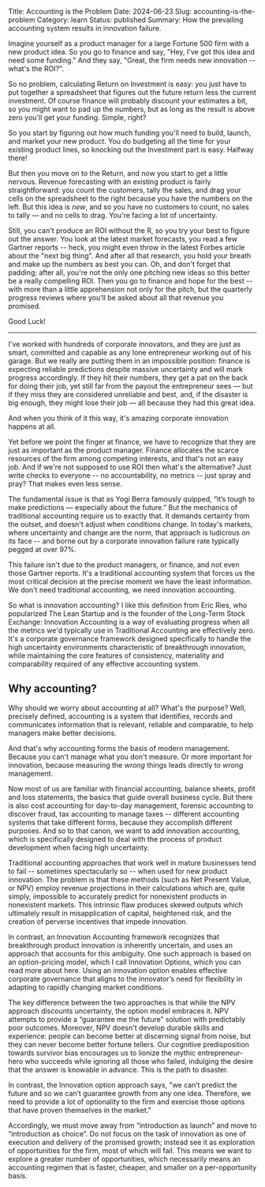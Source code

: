 Title: Accounting is the Problem
Date: 2024-06-23
Slug: accounting-is-the-problem
Category: learn
Status: published
Summary: How the prevailing accounting system results in innovation failure.


Imagine yourself as a product manager for a large Fortune 500 firm with a new product idea. So you go to finance and say, "Hey, I've got this idea and need some funding." And they say, "Great, the firm needs new innovation -- what's the ROI?".  

So no problem, calculating Return on Investment is easy:  you just have to put together a spreadsheet that figures out the future return less the current investment.  Of course finance will probably discount your estimates a bit, so you might want to pad up the numbers, but as long as the result is above zero you'll get your funding.  Simple, right?

So you start by figuring out how much funding you'll need to build, launch, and market your new product.  You do budgeting all the time for your existing product lines, so knocking out the Investment part is easy.  Halfway there!

But then you move on to the Return, and now you start to get a little nervous.  Revenue forecasting with an existing product is fairly straightforward: you count the customers, tally the sales, and drag your cells on the spreadsheet to the right because you have the numbers on the left.  But this idea is *new*, and so you have no customers to count, no sales to tally — and no cells to drag.  You're facing a lot of uncertainty.

Still, you can't produce an ROI without the R, so you try your best to figure out the answer.  You look at the latest market forecasts, you read a few Gartner reports -- heck, you might even throw in the latest Forbes article about the "next big thing".  And after all that research, you hold your breath and make up the numbers as best you can.  Oh, and don't forget that padding;  after all, you're not the only one pitching new ideas so this better be a really compelling ROI.  Then you go to finance and hope for the best -- with more than a little apprehension not only for the pitch, but the quarterly progress reviews where you’ll be asked about all that revenue you promised.

Good Luck!

---


I've worked with hundreds of corporate innovators, and they are just as smart, committed and capable as any lone entrepreneur working out of his garage.  But we really are putting them in an impossible position: finance is expecting reliable predictions despite massive uncertainty and will mark progress accordingly.  If they hit their numbers, they get a pat on the back for doing their job, yet still far from the payout the entrepreneur sees — but if they miss they are considered unreliable and best, and, if the disaster is big enough, they might lose their job — all because they had this great idea.

And when you think of it this way, it's amazing corporate innovation happens at all.

Yet before we point the finger at finance, we have to recognize that they are just as important as the product manager.  Finance allocates the scarce resources of the firm among competing interests, and that's not an easy job.  And if we're not supposed to use ROI then what's the alternative?  Just write checks to everyone -- no accountability, no metrics -- just spray and pray?  That makes even less sense.

The fundamental issue is that as Yogi Berra famously quipped, “it’s tough to make predictions — especially about the future.”  But the mechanics of traditional accounting require us to exactly that.  It demands certainty from the outset, and doesn't adjust when conditions change.  In today's markets, where uncertainty and change are the norm, that approach is ludicrous on its face -- and borne out by a corporate innovation failure rate typically pegged at over 97%.

This failure isn't due to the product managers, or finance, and not even those Gartner reports.  It's a traditional accounting system that forces us the most critical decision at the precise moment we have the least information.  We don't need traditional accounting, we need innovation accounting.

So what is innovation accounting? I like this definition from Eric Ries, who popularized The Lean Startup and is the founder of the Long-Term Stock Exchange:   Innovation Accounting is a way of evaluating progress when all the metrics we'd typically use in Traditional Accounting are effectively zero.  It's a corporate governance framework designed specifically to handle the high uncertainty environments characteristic of breakthrough innovation, while maintaining the core features of consistency, materiality and comparability required of any effective accounting system.

## Why accounting?
Why should we worry about accounting at all? What's the purpose? Well, precisely defined, accounting is a system that identifies, records and communicates information that is relevant, reliable and comparable, to help managers make better decisions.

And that's why accounting forms the basis of modern management.  Because you can't manage what you don't measure.  Or more important for innovation, because measuring the *wrong* things leads directly to *wrong* management.

Now most of us are familiar with financial accounting, balance sheets, profit and loss statements, the basics that guide overall business cycle.  But there is also cost accounting for day-to-day management, forensic accounting to discover fraud, tax accounting to manage taxes -- different accounting systems that take different forms, because they accomplish different purposes. And so to that canon, we want to add innovation accounting, which is specifically designed to deal with the process of product development when facing high uncertainty.

Traditional accounting approaches that work well in mature businesses tend to fail -- sometimes spectacularly so -- when used for new product innovation.  The problem is that these methods (such as Net Present Value, or NPV) employ revenue projections in their calculations which are, quite simply, impossible to accurately predict for nonexistent products in nonexistent markets.  This intrinsic flaw produces skewed outputs which ultimately result in misapplication of capital, heightened risk, and the creation of perverse incentives that impede innovation.  

In contrast, an Innovation Accounting framework recognizes that breakthrough product innovation is inherently uncertain, and uses an approach that accounts for this ambiguity.  One such approach is based on an option-pricing model, which I call Innovation Options, which you can read more about here.   Using an innovation option enables effective corporate governance that aligns to the innovator’s need for flexibility in adapting to rapidly changing market conditions.

The key difference between the two approaches is that while the NPV approach discounts uncertainty, the option model embraces it.  NPV attempts to provide a “guarantee me the future” solution with predictably poor outcomes.  Moreover, NPV doesn't develop durable skills and experience: people can become better at discerning signal from noise, but they can never become better fortune tellers.  Our cognitive predisposition towards survivor bias encourages us to lionize the mythic entrepreneur-hero who succeeds while ignoring all those who failed, indulging the desire that the answer is knowable in advance.  This is the path to disaster.

In contrast, the Innovation option approach says, "we can’t predict the future and so we can’t guarantee growth from any one idea.  Therefore, we need to provide a lot of optionality to the firm and exercise those options that have proven themselves in the market."

Accordingly, we must move away from “introduction as launch” and move to “introduction as choice”.  Do not focus on the task of innovation as one of execution and delivery of the promised growth; instead see it as exploration of opportunities for the firm, most of which will fail.  This means we want to explore a greater number of opportunities, which necessarily means an accounting regimen that is faster, cheaper, and smaller on a per-opportunity basis.

